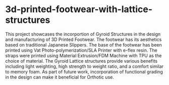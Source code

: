 # 3d-printed-footwear-with-lattice-structures

This project showcases the incorportion of Gyroid Structures in the design and manufacturing of 3D Printed Footwear. The footwear has its aesthetics based on traditional Japanese Slippers. The base of the footwear has been printed using Vat Photo-polymerization/SLA Printer with e-flex resin. The straps were printed using Material Extrusion/FDM Machine with TPU as the choice of material. The Gyroid Lattice structures provide various benefits including light weighting, high strength to weight ratio, and a comfort similar to memory foam. As part of future work, incorporation of functional grading in the design can make it beneficial for Orthotic use.
